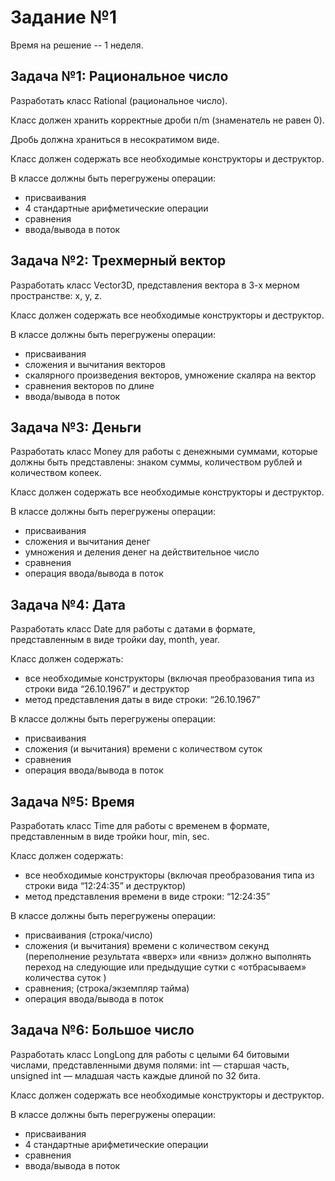 # Задание №1
Время на решение -- 1 неделя.

## Задача №1: Рациональное число

Разработать класс Rational (рациональное число).

Класс должен хранить корректные дроби n/m (знаменатель не равен 0). 

Дробь должна храниться в несократимом виде.

Класс должен содержать все необходимые конструкторы и деструктор.

В классе должны быть перегружены операции:
* присваивания
* 4 стандартные арифметические операции
* сравнения
* ввода/вывода в поток

## Задача №2: Трехмерный вектор
Разработать класс Vector3D, представления вектора в 3-х мерном пространстве: x, y, z.

Класс должен содержать все необходимые конструкторы и деструктор.

В классе должны быть перегружены операции:
* присваивания
* сложения и вычитания векторов
* скалярного произведения векторов, умножение скаляра на вектор
* сравнения векторов по длине
* ввода/вывода в поток

## Задача №3: Деньги
Разработать класс Money для работы с денежными суммами, которые должны быть представлены: знаком суммы, количеством рублей и количеством копеек.

Класс должен содержать все необходимые конструкторы и деструктор.

В классе должны быть перегружены операции:
* присваивания
* сложения и вычитания денег
* умножения и деления денег на действительное число
* сравнения
* операция ввода/вывода в поток

## Задача №4: Дата
Разработать класс Date для работы с датами в формате, представленным в виде тройки day, month, year.

Класс должен содержать:
* все необходимые конструкторы (включая преобразования типа из строки вида “26.10.1967” и деструктор
* метод представления даты в виде строки: “26.10.1967”

В классе должны быть перегружены операции:
* присваивания
* сложения (и вычитания) времени с количеством суток
* сравнения
* операция ввода/вывода в поток

## Задача №5: Время
Разработать класс Time для работы с временем в формате, представленным в виде тройки hour, min, sec.

Класс должен содержать:
* все необходимые конструкторы (включая преобразования типа из строки вида “12:24:35” и деструктор)
* метод представления времени в виде строки: “12:24:35”

В классе должны быть перегружены операции:
* присваивания (строка/число)
* сложения (и вычитания) времени с количеством секунд (переполнение результата «вверх» или «вниз» должно выполнять переход на следующие или предыдущие сутки с «отбрасываем» количества суток )
* сравнения; (строка/экземпляр тайма)
* операция ввода/вывода в поток  

## Задача №6: Большое число
Разработать класс LongLong для работы с целыми 64 битовыми числами, представленными двумя полями: int — старшая часть, unsigned int — младшая часть каждые длиной по 32 бита.

Класс должен содержать все необходимые конструкторы и деструктор.

В классе должны быть перегружены операции:
* присваивания
* 4 стандартные арифметические операции
* сравнения
* ввода/вывода в поток
